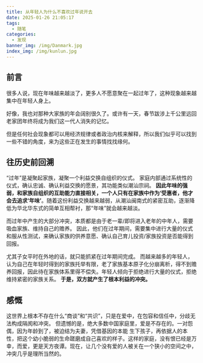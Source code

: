 ```yaml
---
title: 从年轻人为什么不喜欢过年说开去
date: 2025-01-26 21:05:17
tags: 
  - 随笔
categories: 
  - 发现
banner_img: /img/Danmark.jpg
index_img: /img/kunlun.jpg
---
```

## 前言
很多人说，现在年味越来越淡了，更多人不愿意聚在一起过年了，这种现象越来越集中在年轻人身上。

好像，我也对那种大家族的年会阔别很久了。或许有一天，春节跋涉上千公里远回老家团年终将成为我们这一代人消失的记忆。

但是任何社会现象都可以用经济规律或者政治内核来解释，所以我们似乎可以找到一些不错的角度，来为这些正在发生的事情找找缘何。

## 往历史前回溯
“过年”是凝聚起家族，凝聚一个利益交换自组织的仪式。
家庭内部通过系统性的仪式，确认忠诚、确认利益交换的愿景，其功能类似潮汕宗祠。
**因此年味的强弱，和家族自组织的互助能力直接相关，一个人只有在家族中作为‘受惠者，他才会去追求‘年味’**。随着这份利益交换越来越弱，从潮汕闽南式的紧密互助，逐渐降低为华北华东式的简单互相帮衬，那“年味”就会越来越淡。 

而过年中产生的大部分冲突，本质都是由于老一辈/即将进入老年的中年人，需要吸血家族、维持自己的赡养。
因此，他们在过年期间，需要集中进行大量的仪式和服从性测试，来确认家族的供养意愿、确认自己育儿投资/家族投资是否能得到回报。

尤其子女平时在外地的话，就只能抓紧在过年期间完成。
而越来越多的年轻人，认为自己在年轻时得到的家族托举有限，老了家族基本原子化分崩离析，得不到赡养回报，因此待在家族体系里得不偿失。年轻人倾向于拒绝进行大量的仪式，拒绝维持紧密的家族关系。
**于是，双方就产生了根本利益的冲突。**

## 感慨
这世界上根本不存在什么“商谈”和“共识”，只是在爱中，在包容和信任中，分歧无法构成隔阂和冲突。
但遗憾的是，绝大多数中国家庭里，爱是不存在的。一对怨偶，因为年龄到了，被迫结为夫妻，凭借基因的本能
生下孩子，再依据人的本性，把这个幼小脆弱的生命蹉磨成自己喜欢的样子。这样的家庭，没有恨已经是万幸，而爱，更是天方夜谭。现在，让几个没有爱的人被关在一个狭小的空间之中，冲突几乎是理所当然的。

